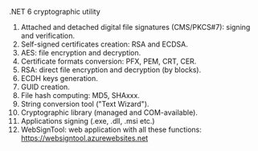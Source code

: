 .NET 6 cryptographic utility

1) Attached and detached digital file signatures (CMS/PKCS#7): signing and verification.
2) Self-signed certificates creation: RSA and ECDSA.
3) AES: file encryption and decryption.
4) Certificate formats conversion: PFX, PEM, CRT, CER.
5) RSA: direct file encryption and decryption (by blocks).
6) ECDH keys generation.
7) GUID creation.
8) File hash computing: MD5, SHAxxx.
9) String conversion tool ("Text Wizard").
10) Cryptographic library (managed and COM-available).
11) Applications signing (.exe, .dll, .msi etc.)
12) WebSignTool: web application with all these functions: https://websigntool.azurewebsites.net 
